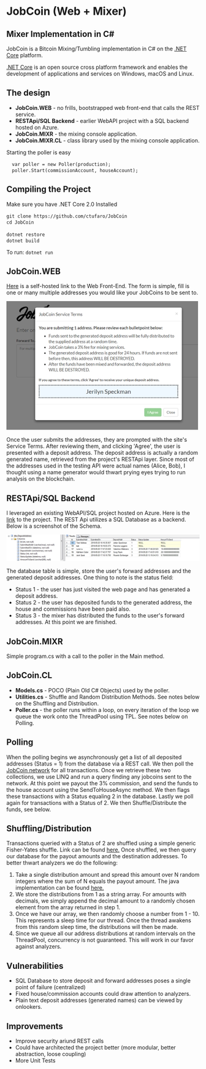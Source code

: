 JobCoin (Web + Mixer)
===============

Mixer Implementation in C#
----------------------------

JobCoin is a Bitcoin Mixing/Tumbling implementation in C# on the [.NET Core](https://dotnet.github.io/) platform.  

[.NET Core](https://dotnet.github.io/) is an open source cross platform framework and enables the development of applications and services on Windows, macOS and Linux.  


The design
----------
* **JobCoin.WEB** - no frills, bootstrapped web front-end that calls the REST service.
* **RESTApi/SQL Backend** - earlier WebAPI project with a SQL backend hosted on Azure.
* **JobCoin.MIXR**  - the mixing console application.
* **JobCoin.MIXR.CL** - class library used by the mixing console application.

Starting the poller is easy
```
  var poller = new Poller(production);
  poller.Start(commissionAccount, houseAccount);
```

Compiling the Project
------------------

Make sure you have .NET Core 2.0 Installed

```
git clone https://github.com/ctufaro/JobCoin  
cd JobCoin

dotnet restore
dotnet build

```

To run: ``` dotnet run ```  

JobCoin.WEB
-----------
[Here](http://ugoforstatic.azurewebsites.net/jobcoin.html) is a self-hosted link to the Web Front-End. The form is simple, fill is one or many multiple addresses you would like your JobCoins to be sent to.

![alt text](https://raw.githubusercontent.com/ctufaro/jobcoin/master/JobCoin.WEB/images/screenshot.jpg)

Once the user submits the addresses, they are prompted with the site's Service Terms. After reviewing them, and clicking 'Agree', the user is presented with a deposit address. The deposit address is actually a random generated name, retrieved from the project's RESTApi layer. Since most of the addresses used in the testing API were actual names (Alice, Bob), I thought using a name generator would thwart prying eyes trying to run analysis on the blockchain. 

RESTApi/SQL Backend
-----------
I leveraged an existing WebAPI/SQL project hosted on Azure. Here is the [link](https://github.com/ctufaro/UGoForAPI) to the project. The REST Api utilizes a SQL Database as a backend. Below is a screenshot of the Schema.

![alt text](https://raw.githubusercontent.com/ctufaro/jobcoin/master/JobCoin.WEB/images/screenshot2.jpg)

The database table is simple, store the user's forward addresses and the generated deposit addresses. One thing to note is the status field:

* Status 1 - the user has just visited the web page and has generated a deposit address.
* Status 2 - the user has deposited funds to the generated address, the house and commissions have been paid also.
* Status 3 - the mixer has distributed the funds to the user's forward addresses. At this point we are finished.

JobCoin.MIXR
-----------
Simple program.cs with a call to the poller in the Main method.

JobCoin.CL
-----------
* **Models.cs** - POCO (Plain Old C# Objects) used by the poller.
* **Utilities.cs** - Shuffle and Random Distribution Methods. See notes below on the Shuffling and Distribution.
* **Poller.cs**  - the poller runs within a loop, on every iteration of the loop we queue the work onto the ThreadPool using TPL. See notes below on Polling.

Polling
-----------
When the polling begins we asynchronously get a list of all deposited addresses (Status = 1) from the database via a REST call. We then poll the [JobCoin network](https://jobcoin.gemini.com/headstone/api) for all transactions. Once we retrieve these two collections, we use LINQ and run a query finding any jobcoins sent to the network. At this point we payout the 3% commission, and send the funds to the house account using the SendToHouseAsync method. We then flags these transactions with a Status equaling 2 in the database. Lastly we poll again for transactions with a Status of 2. We then Shuffle/Distribute the funds, see below.

Shuffling/Distribution
-----------
Transactions queried with a Status of 2 are shuffled using a simple generic Fisher-Yates shuffle. Link can be found [here.](https://www.dotnetperls.com/fisher-yates-shuffle) Once shuffled, we then query our database for the payout amounts and the destination addresses. To better thwart analyzers we do the following:

1. Take a single distribution amount and spread this amount over N random integers where the sum of N equals the payout amount. The java implementation can be found [here.](https://stackoverflow.com/questions/22380890/generate-n-random-numbers-whose-sum-is-m-and-all-numbers-should-be-greater-than)
2. We store the distributions from 1 as a string array. For amounts with decimals, we simply append the decimal amount to a randomly chosen element from the array returned in step 1.
3. Once we have our array, we then randomly choose a number from 1 - 10. This represents a sleep time for our thread. Once the thread awakens from this random sleep time, the distributions will then be made.
4. Since we queue all our address distributions at random intervals on the ThreadPool, concurrency is not guaranteed. This will work in our favor against analyzers.

Vulnerabilities
-----------
* SQL Database to store deposit and forward addresses poses a single point of failure (centralized)
* Fixed house/commission accounts could draw attention to analyzers.
* Plain text deposit addresses (generated names) can be viewed by onlookers.

Improvements
-----------
* Improve security ariund REST calls
* Could have architected the project better (more modular, better abstraction, loose coupling)
* More Unit Tests









